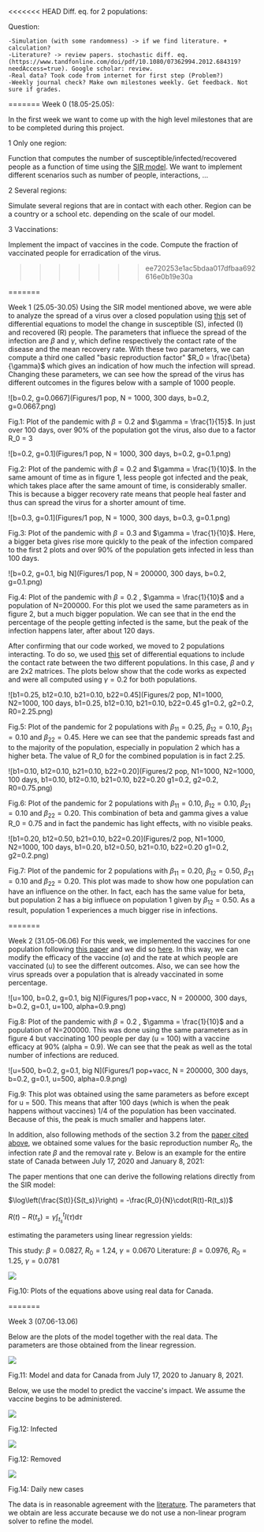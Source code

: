 <<<<<<< HEAD
Diff. eq. for 2 populations:

Question: 

    -Simulation (with some randomness) -> if we find literature. + calculation?
    -Literature? -> review papers. stochastic diff. eq. (https://www.tandfonline.com/doi/pdf/10.1080/07362994.2012.684319?needAccess=true). Google scholar: review. 
    -Real data? Took code from internet for first step (Problem?)
    -Weekly journal check? Make own milestones weekly. Get feedback. Not sure if grades. 
=======
Week 0 (18.05-25.05):

In the first week we want to come up with the high level milestones that are to be completed during this project. 

1 Only one region: 

Function that computes the number of susceptible/infected/recovered people as a function of time using the [SIR model](https://scipython.com/book/chapter-8-scipy/additional-examples/the-sir-epidemic-model/). We want to implement different scenarios such as number of people, interactions, ...

2 Several regions:

Simulate several regions that are in contact with each other. Region can be a country or a school etc. depending on the scale of our model.

3 Vaccinations:

Implement the impact of vaccines in the code. Compute the fraction of vaccinated people for erradication of the virus.
>>>>>>> ee720253e1ac5bdaa017dfbaa692616e0b19e30a

=======

Week 1 (25.05-30.05)
Using the SIR model mentioned above, we were able to analyze the spread of a virus over a closed population using [this](https://gitlab.kwant-project.org/computational_physics/projects/Project-3_albertogori_compphys_bot_matteodeluca_pdedalmauhugue/-/blob/master/Skeleton.py#L1-33) set of differential equations to model the change in susceptible (S), infected (I) and recovered (R) people. The parameters that influece the spread of the infection are $`\beta`$ and $`\gamma`$, which define respectively the contact rate of the disease and the mean recovery rate. With these two parameters, we can compute a third one called "basic reproduction factor" $`R_0 = \frac{\beta}{\gamma}`$ which gives an indication of how much the infection will spread. Changing these parameters, we can see how the spread of the virus has different outcomes in the figures below with a sample of 1000 people.

![b=0.2, g=0.0667](Figures/1 pop, N = 1000, 300 days, b=0.2, g=0.0667.png)

Fig.1: Plot of the pandemic with $`\beta = 0.2`$ and $`\gamma = \frac{1}{15}`$. In just over 100 days, over 90% of the population got the virus, also due to a factor R_0 = 3


![b=0.2, g=0.1](Figures/1 pop, N = 1000, 300 days, b=0.2, g=0.1.png)

Fig.2: Plot of the pandemic with $`\beta = 0.2`$ and $`\gamma = \frac{1}{10}`$. In the same amount of time as in figure 1, less people got infected and the peak, which takes place after the same amount of time, is considerably smaller. This is because a bigger recovery rate means that people heal faster and thus can spread the virus for a shorter amount of time.


![b=0.3, g=0.1](Figures/1 pop, N = 1000, 300 days, b=0.3, g=0.1.png)

Fig.3: Plot of the pandemic with $`\beta = 0.3`$ and $`\gamma = \frac{1}{10}`$. Here, a bigger beta gives rise more quickly to the peak of the infection compared to the first 2 plots and over 90% of the population gets infected in less than 100 days.


![b=0.2, g=0.1, big N](Figures/1 pop, N = 200000, 300 days, b=0.2, g=0.1.png)

Fig.4: Plot of the pandemic with $`\beta = 0.2`$ , $`\gamma = \frac{1}{10}`$ and a population of N=200000. For this plot we used the same parameters as in figure 2, but a much bigger population. We can see that in the end the percentage of the people getting infected is the same, but the peak of the infection happens later, after about 120 days.

After confirming that our code worked, we moved to 2 populations interacting. To do so, we used [this](https://gitlab.kwant-project.org/computational_physics/projects/Project-3_albertogori_compphys_bot_matteodeluca_pdedalmauhugue/-/blob/master/Skeleton.py#L35-83) set of differential equations to include the contact rate between the two different populations. In this case, $`\beta`$ and $`\gamma`$ are 2x2 matrices. The plots below show that the code works as expected and were all computed using $`\gamma = 0.2`$ for both populations.

![b1=0.25, b12=0.10, b21=0.10, b22=0.45](Figures/2 pop, N1=1000, N2=1000, 100 days, b1=0.25, b12=0.10, b21=0.10, b22=0.45 g1=0.2, g2=0.2, R0=2.25.png)

Fig.5: Plot of the pandemic for 2 populations with $`\beta_{11} = 0.25`$, $`\beta_{12} = 0.10`$, $`\beta_{21} = 0.10`$ and $`\beta_{22} = 0.45`$. Here we can see that the pandemic spreads fast and to the majority of the population, especially in population 2 which has a higher beta. The value of R_0 for the combined population is in fact 2.25.

![b1=0.10, b12=0.10, b21=0.10, b22=0.20](Figures/2 pop, N1=1000, N2=1000, 100 days, b1=0.10, b12=0.10, b21=0.10, b22=0.20 g1=0.2, g2=0.2, R0=0.75.png)

Fig.6: Plot of the pandemic for 2 populations with $`\beta_{11} = 0.10`$, $`\beta_{12} = 0.10`$, $`\beta_{21} = 0.10`$ and $`\beta_{22} = 0.20`$. This combination of beta and gamma gives a value R_0 = 0.75 and in fact the pandemic has light effects, with no visible peaks.

![b1=0.20, b12=0.50, b21=0.10, b22=0.20](Figures/2 pop, N1=1000, N2=1000, 100 days, b1=0.20, b12=0.50, b21=0.10, b22=0.20 g1=0.2, g2=0.2.png)

Fig.7: Plot of the pandemic for 2 populations with $`\beta_{11} = 0.20`$, $`\beta_{12} = 0.50`$, $`\beta_{21} = 0.10`$ and $`\beta_{22} = 0.20`$. This plot was made to show how one population can have an influence on the other. In fact, each has the same value for beta, but population 2 has a big influece on population 1 given by $`\beta_{12} = 0.50`$. As a result, population 1 experiences a much bigger rise in infections.

=======

Week 2 (31.05-06.06)
For this week, we implemented the vaccines for one population following [this paper](https://www.medrxiv.org/content/10.1101/2021.02.05.21250572v2.full.pdf) and we did so [here](https://gitlab.kwant-project.org/computational_physics/projects/Project-3_albertogori_compphys_bot_matteodeluca_pdedalmauhugue/-/blob/master/Skeleton.py#L1-33). In this way, we can modify the efficacy of the vaccine ($`\alpha`$) and the rate at which people are vaccinated (u) to see the different outcomes. Also, we can see how the virus spreads over a population that is already vaccinated in some percentage. 

![u=100, b=0.2, g=0.1, big N](Figures/1 pop+vacc, N = 200000, 300 days, b=0.2, g=0.1, u=100, alpha=0.9.png)

Fig.8: Plot of the pandemic with $`\beta = 0.2`$ , $`\gamma = \frac{1}{10}`$ and a population of N=200000. This was done using the same parameters as in figure 4 but vaccinating 100 people per day (u = 100) with a vaccine efficacy at 90% (alpha = 0.9). We can see that the peak as well as the total number of infections are reduced.

![u=500, b=0.2, g=0.1, big N](Figures/1 pop+vacc, N = 200000, 300 days, b=0.2, g=0.1, u=500, alpha=0.9.png)

Fig.9: This plot was obtained using the same parameters as before except for u = 500. This means that after 100 days (which is when the peak happens without vaccines) 1/4 of the population has been vaccinated. Because of this, the peak is much smaller and happens later.

In addition, also following methods of the section 3.2 from the [paper cited above](Literature/Canada_vaccination.pdf), we obtained some values for the basic reproduction number $`R_0`$, the infection rate $`\beta`$ and the removal rate $`\gamma`$. Below is an example for the entire state of Canada between July 17, 2020 and January 8, 2021:

The paper mentions that one can derive the following relations directly from the SIR model:

$`\log\left(\frac{S(t)}{S(t_s)}\right) = -\frac{R_0}{N}\cdot(R(t)-R(t_s))`$

$`R(t) - R(t_s) = \gamma \int_{t_s}^t I(\tau) \mathrm{d}\tau`$

estimating the parameters using linear regression yields:

This study: $`\beta = 0.0827`$, $`R_0 = 1.24`$, $`\gamma = 0.0670`$
Literature: $`\beta = 0.0976`$, $`R_0 = 1.25`$, $`\gamma = 0.0781`$

![](Figures/Linear_regressions_Canada.JPG)

Fig.10: Plots of the equations above using real data for Canada.




=======

Week 3 (07.06-13.06)

Below are the plots of the model together with the real data. The parameters are those obtained from the linear regression.

![](Figures/Canada_model_fit_conf_interval.JPG)

Fig.11: Model and data for Canada from July 17, 2020 to January 8, 2021.

Below, we use the model to predict the vaccine's impact. We assume the vaccine begins to be administered.

![](Figures/Infected_Canada_vaccine.JPG)

Fig.12: Infected

![](Figures/Removed_Canada_vaccine.JPG)

Fig.12: Removed

![](Figures/Dailynew_Canada_vaccine.JPG)

Fig.14: Daily new cases

The data is in reasonable agreement with the [literature](Literature/Canada_vaccination.pdf). The parameters that we obtain are less accurate because we do not use a non-linear program solver to refine the model.
